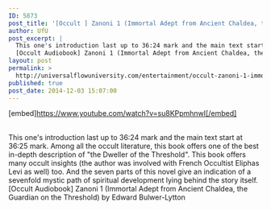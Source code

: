 ```yaml
---
ID: 5873
post_title: '[Occult ] Zanoni 1 (Immortal Adept from Ancient Chaldea, the Guardian on the Threshold)'
author: UfU
post_excerpt: |
  This one's introduction last up to 36:24 mark and the main text start at 36:25 mark. Among all the occult literature, this book offers one of the best in-depth description of "the Dweller of the Threshold". This book offers many occult insights (the author was involved with French Occultist Eliphas Levi as well) too. And the seven parts of this novel give an indication of a sevenfold mystic path of spiritual development lying behind the story itself.
  [Occult Audiobook] Zanoni 1 (Immortal Adept from Ancient Chaldea, the Guardian on the Threshold) by Edward Bulwer-Lytton
layout: post
permalink: >
  http://universalflowuniversity.com/entertainment/occult-zanoni-1-immortal-adept-from-ancient-chaldea-the-guardian-on-the-threshold/
published: true
post_date: 2014-12-03 15:07:00
---
```

[embed]https://www.youtube.com/watch?v=su8KPpmhnwI[/embed]</br></br>
<p>This one's introduction last up to 36:24 mark and the main text start at 36:25 mark. Among all the occult literature, this book offers one of the best in-depth description of "the Dweller of the Threshold". This book offers many occult insights (the author was involved with French Occultist Eliphas Levi as well) too. And the seven parts of this novel give an indication of a sevenfold mystic path of spiritual development lying behind the story itself. 
[Occult Audiobook] Zanoni 1 (Immortal Adept from Ancient Chaldea, the Guardian on the Threshold) by Edward Bulwer-Lytton</p>